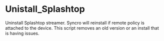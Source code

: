 # Unistall_Splashtop
Uninstall Splashtop streamer. Syncro will reinstall if remote policy is attached to the device. This script removes an old version or an install that is having issues.
